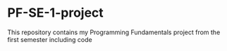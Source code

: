 # PF-SE-1-project
This repository contains my Programming Fundamentals project from the first semester including code

